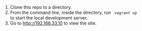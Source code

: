 1. Clone this repo to a directory.
2. From the command line, inside the directory, run <code> vagrant up </code> to start the local development server.
3. Go to http://192.168.33.10 to view the site.
